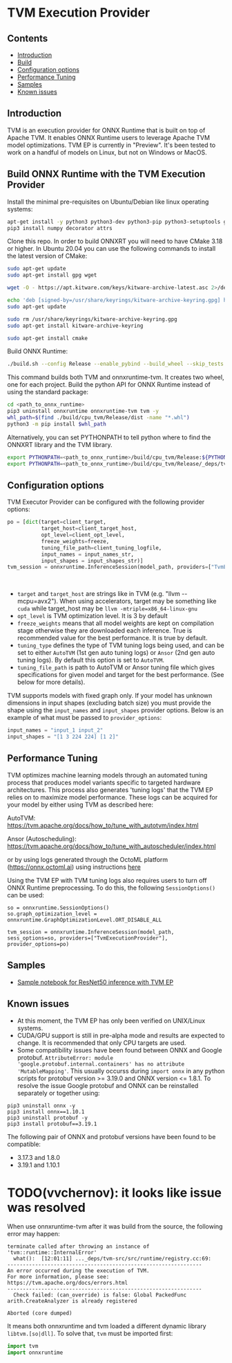 # TVM Execution Provider

## Contents

- [Introduction](#introduction)
- [Build](#build-onnx-runtime-with-the-tvm-execution-provider)
- [Configuration options](#configuration-options)
- [Performance Tuning](#performance-tuning)
- [Samples](#samples)
- [Known issues](#known-issues)


## Introduction

TVM is an execution provider for ONNX Runtime that is built on top of Apache TVM. It enables ONNX Runtime users to leverage Apache TVM model optimizations.
TVM EP is currently in "Preview". It's been tested to work on a handful of models on Linux, but not on Windows or MacOS.

## Build ONNX Runtime with the TVM Execution Provider

Install the minimal pre-requisites on Ubuntu/Debian like linux operating systems:
```bash
apt-get install -y python3 python3-dev python3-pip python3-setuptools gcc libtinfo-dev zlib1g-dev build-essential cmake libedit-dev libxml2-dev llvm-12
pip3 install numpy decorator attrs
```

Clone this repo.
In order to build ONNXRT you will need to have CMake 3.18 or higher. In Ubuntu 20.04 you can use the following commands to install the latest version of CMake:

```bash
sudo apt-get update
sudo apt-get install gpg wget

wget -O - https://apt.kitware.com/keys/kitware-archive-latest.asc 2>/dev/null | gpg --dearmor - | sudo tee /usr/share/keyrings/kitware-archive-keyring.gpg >/dev/null

echo 'deb [signed-by=/usr/share/keyrings/kitware-archive-keyring.gpg] https://apt.kitware.com/ubuntu/ focal main' | sudo tee /etc/apt/sources.list.d/kitware.list >/dev/null
sudo apt-get update

sudo rm /usr/share/keyrings/kitware-archive-keyring.gpg
sudo apt-get install kitware-archive-keyring

sudo apt-get install cmake
```

Build ONNX Runtime:
```bash
./build.sh --config Release --enable_pybind --build_wheel --skip_tests --parallel --use_tvm --skip_onnx_tests
```

This command builds both TVM and onnxruntime-tvm. It creates two wheel, one for each project.
Build the python API for ONNX Runtime instead of using the standard package:
```bash
cd <path_to_onnx_runtime>
pip3 uninstall onnxruntime onnxruntime-tvm tvm -y
whl_path=$(find ./build/cpu_tvm/Release/dist -name "*.whl")
python3 -m pip install $whl_path
```
Alternatively, you can set PYTHONPATH to tell python where to find the ONNXRT library and the TVM library.
```bash
export PYTHONPATH=<path_to_onnx_runtime>/build/cpu_tvm/Release:${PYTHONPATH}
export PYTHONPATH=<path_to_onnx_runtime>/build/cpu_tvm/Release/_deps/tvm-src/python:${PYTHONPATH}
```

## Configuration options
TVM Executor Provider can be configured with the following provider options:
```python
po = [dict(target=client_target,
           target_host=client_target_host,
           opt_level=client_opt_level,
           freeze_weights=freeze,
           tuning_file_path=client_tuning_logfile,
           input_names = input_names_str,
           input_shapes = input_shapes_str)]
tvm_session = onnxruntime.InferenceSession(model_path, providers=["TvmExecutionProvider"], provider_options=po)
```
<br>

- `target` and `target_host` are strings like in TVM (e.g. "llvm --mcpu=avx2"). When using accelerators, target may be something like `cuda` while target_host may be `llvm -mtriple=x86_64-linux-gnu`
- `opt_level` is TVM optimization level. It is 3 by default
- `freeze_weights` means that all model weights are kept on compilation stage otherwise they are downloaded each inference. True is recommended value for the best performance. It is true by default.
- `tuning_type` defines the type of TVM tuning logs being used, and can be set to either `AutoTVM` (1st gen auto tuning logs) or `Ansor` (2nd gen auto tuning logs). By default this option is set to `AutoTVM`.
- `tuning_file_path` is path to AutoTVM or Ansor tuning file which gives specifications for given model and target for the best performance. (See below for more details).

TVM supports models with fixed graph only. If your model has unknown dimensions in input shapes (excluding batch size) you must provide the shape using the `input_names` and `input_shapes` provider options. Below is an example of what must be passed to `provider_options`:
```python
input_names = "input_1 input_2"
input_shapes = "[1 3 224 224] [1 2]"
```

## Performance Tuning
TVM optimizes machine learning models through an automated tuning process that produces model variants specific to targeted hardware architectures.  This process also generates 'tuning logs' that the TVM EP relies on to maximize model performance. These logs can be acquired for your model by either using TVM as described here:

AutoTVM:
https://tvm.apache.org/docs/how_to/tune_with_autotvm/index.html

Ansor (Autoscheduling):
https://tvm.apache.org/docs/how_to/tune_with_autoscheduler/index.html

or by using logs generated through the OctoML platform (https://onnx.octoml.ai) using instructions [here](https://help.octoml.ai/en/articles/5814452-using-octoml-platform-logs-with-onnx-rt-tvm-ep)

Using the TVM EP with TVM tuning logs also requires users to turn off ONNX Runtime preprocessing.  To do this, the following `SessionOptions()` can be used:
```
so = onnxruntime.SessionOptions()
so.graph_optimization_level = onnxruntime.GraphOptimizationLevel.ORT_DISABLE_ALL

tvm_session = onnxruntime.InferenceSession(model_path, sess_options=so, providers=["TvmExecutionProvider"], provider_options=po)
```

## Samples
- [Sample notebook for ResNet50 inference with TVM EP](https://github.com/octoml/onnxruntime/blob/vc/rename/docs/python/inference/notebooks/onnxruntime-tvm-tutorial.ipynb)

## Known issues
- At this moment, the TVM EP has only been verified on UNIX/Linux systems.
- CUDA/GPU support is still in pre-alpha mode and results are expected to change. It is recommended that only CPU targets are used.
- Some compatibility issues have been found between ONNX and Google protobuf. `AttributeError: module 'google.protobuf.internal.containers' has no attribute 'MutableMapping'`. This usually occurss during `import onnx` in any python scripts for protobuf version >= 3.19.0 and ONNX version <= 1.8.1. To resolve the issue Google protobuf and ONNX can be reinstalled separately or together using:
```
pip3 uninstall onnx -y
pip3 install onnx==1.10.1
pip3 uninstall protobuf -y
pip3 install protobuf==3.19.1
```

The following pair of ONNX and protobuf versions have been found to be compatible:
- 3.17.3 and 1.8.0
- 3.19.1 and 1.10.1

# TODO(vvchernov): it looks like issue was resolved
When use onnxruntime-tvm after it was build from the source, the following error may happen:

```
terminate called after throwing an instance of 'tvm::runtime::InternalError'
  what():  [12:01:11] ..._deps/tvm-src/src/runtime/registry.cc:69: 
---------------------------------------------------------------
An error occurred during the execution of TVM.
For more information, please see: https://tvm.apache.org/docs/errors.html
---------------------------------------------------------------
  Check failed: (can_override) is false: Global PackedFunc arith.CreateAnalyzer is already registered

Aborted (core dumped)
```

It means both onnxruntime and tvm loaded a different dynamic library ``libtvm.[so|dll]``.
To solve that, `tvm` must be imported first:

```python
import tvm
import onnxruntime
```
